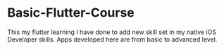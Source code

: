 # Basic-Flutter-Course
This my flutter learning I have done to add new skill set in my native iOS Developer skills. Apps developed here are from basic to advanced level.
